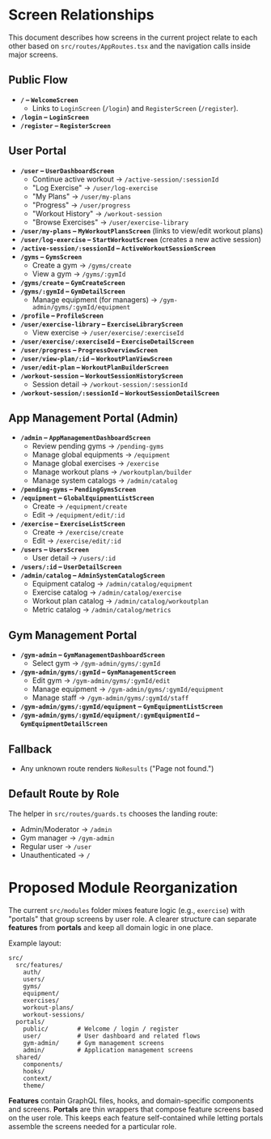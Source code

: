 # Screen Relationships

This document describes how screens in the current project relate to each other based on `src/routes/AppRoutes.tsx` and the navigation calls inside major screens.

## Public Flow
- **`/` – `WelcomeScreen`**
  - Links to `LoginScreen` (`/login`) and `RegisterScreen` (`/register`).
- **`/login` – `LoginScreen`**
- **`/register` – `RegisterScreen`**

## User Portal
- **`/user` – `UserDashboardScreen`**
  - Continue active workout → `/active-session/:sessionId`
  - "Log Exercise" → `/user/log-exercise`
  - "My Plans" → `/user/my-plans`
  - "Progress" → `/user/progress`
  - "Workout History" → `/workout-session`
  - "Browse Exercises" → `/user/exercise-library`
- **`/user/my-plans` – `MyWorkoutPlansScreen`** (links to view/edit workout plans)
- **`/user/log-exercise` – `StartWorkoutScreen`** (creates a new active session)
- **`/active-session/:sessionId` – `ActiveWorkoutSessionScreen`**
- **`/gyms` – `GymsScreen`**
  - Create a gym → `/gyms/create`
  - View a gym → `/gyms/:gymId`
- **`/gyms/create` – `GymCreateScreen`**
- **`/gyms/:gymId` – `GymDetailScreen`**
  - Manage equipment (for managers) → `/gym-admin/gyms/:gymId/equipment`
- **`/profile` – `ProfileScreen`**
- **`/user/exercise-library` – `ExerciseLibraryScreen`**
  - View exercise → `/user/exercise/:exerciseId`
- **`/user/exercise/:exerciseId` – `ExerciseDetailScreen`**
- **`/user/progress` – `ProgressOverviewScreen`**
- **`/user/view-plan/:id` – `WorkoutPlanViewScreen`**
- **`/user/edit-plan` – `WorkoutPlanBuilderScreen`**
- **`/workout-session` – `WorkoutSessionHistoryScreen`**
  - Session detail → `/workout-session/:sessionId`
- **`/workout-session/:sessionId` – `WorkoutSessionDetailScreen`**

## App Management Portal (Admin)
- **`/admin` – `AppManagementDashboardScreen`**
  - Review pending gyms → `/pending-gyms`
  - Manage global equipments → `/equipment`
  - Manage global exercises → `/exercise`
  - Manage workout plans → `/workoutplan/builder`
  - Manage system catalogs → `/admin/catalog`
- **`/pending-gyms` – `PendingGymsScreen`**
- **`/equipment` – `GlobalEquipmentListScreen`**
  - Create → `/equipment/create`
  - Edit → `/equipment/edit/:id`
- **`/exercise` – `ExerciseListScreen`**
  - Create → `/exercise/create`
  - Edit → `/exercise/edit/:id`
- **`/users` – `UsersScreen`**
  - User detail → `/users/:id`
- **`/users/:id` – `UserDetailScreen`**
- **`/admin/catalog` – `AdminSystemCatalogScreen`**
  - Equipment catalog → `/admin/catalog/equipment`
  - Exercise catalog → `/admin/catalog/exercise`
  - Workout plan catalog → `/admin/catalog/workoutplan`
  - Metric catalog → `/admin/catalog/metrics`

## Gym Management Portal
- **`/gym-admin` – `GymManagementDashboardScreen`**
  - Select gym → `/gym-admin/gyms/:gymId`
- **`/gym-admin/gyms/:gymId` – `GymManagementScreen`**
  - Edit gym → `/gym-admin/gyms/:gymId/edit`
  - Manage equipment → `/gym-admin/gyms/:gymId/equipment`
  - Manage staff → `/gym-admin/gyms/:gymId/staff`
- **`/gym-admin/gyms/:gymId/equipment` – `GymEquipmentListScreen`**
- **`/gym-admin/gyms/:gymId/equipment/:gymEquipmentId` – `GymEquipmentDetailScreen`**

## Fallback
- Any unknown route renders `NoResults` ("Page not found.")

## Default Route by Role
The helper in `src/routes/guards.ts` chooses the landing route:
- Admin/Moderator → `/admin`
- Gym manager → `/gym-admin`
- Regular user → `/user`
- Unauthenticated → `/`

# Proposed Module Reorganization
The current `src/modules` folder mixes feature logic (e.g., `exercise`) with "portals" that group screens by user role. A clearer structure can separate **features** from **portals** and keep all domain logic in one place.

Example layout:

```
src/
  src/features/
    auth/
    users/
    gyms/
    equipment/
    exercises/
    workout-plans/
    workout-sessions/
  portals/
    public/        # Welcome / login / register
    user/          # User dashboard and related flows
    gym-admin/     # Gym management screens
    admin/         # Application management screens
  shared/
    components/
    hooks/
    context/
    theme/
```

**Features** contain GraphQL files, hooks, and domain-specific components and screens. **Portals** are thin wrappers that compose feature screens based on the user role. This keeps each feature self-contained while letting portals assemble the screens needed for a particular role.
